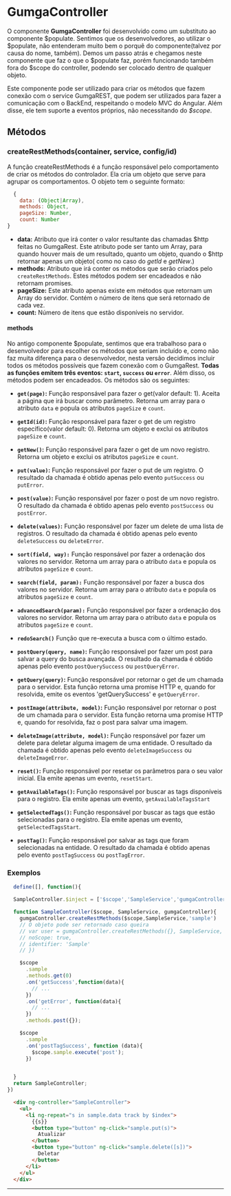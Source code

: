 # GumgaController

O componente **GumgaController** foi desenvolvido como um substituto ao componente $populate. Sentimos que os desenvolvedores, ao utilizar o $populate, não entenderam muito bem o porquê do componente(talvez por causa do nome, também). Demos um passo atrás e chegamos neste componente que faz o que o $populate faz, porém funcionando também fora do $scope do controller, podendo ser colocado dentro de qualquer objeto.

Este componente pode ser utilizado para criar os métodos que fazem conexão com o service GumgaREST, que podem ser utilizados para fazer a comunicação com o BackEnd, respeitando o modelo MVC do Angular. Além disse, ele tem suporte a eventos próprios, não necessitando do *$scope*.

## Métodos

### createRestMethods(container, service, config/id)

A função createRestMethods é a função responsável pelo comportamento de criar os métodos do controlador. Ela cria um objeto que serve para agrupar os comportamentos. O objeto tem o seguinte formato:
```js
  {
    data: (Object|Array),
    methods: Object,
    pageSize: Number,
    count: Number
}
```

- **data:** Atributo que irá conter o valor resultante das chamadas $http feitas no GumgaRest. Este atributo pode ser tanto um Array, para quando houver mais de um resultado, quanto um objeto, quando o $http retornar apenas um objeto( como no caso do *getId* e *getNew*.)
- **methods:** Atributo que irá conter os métodos que serão criados pelo `createRestMethods`. Estes métodos podem ser encadeados e não retornam promises.
- **pageSize:** Este atributo apenas existe em métodos que retornam um Array do servidor. Contém o número de itens que será retornado de cada vez.
- **count:** Número de itens que estão disponíveis no servidor.

#### methods

No antigo componente $populate, sentimos que era trabalhoso para o desenvolvedor para escolher os métodos que seriam incluído e, como não faz muita diferença para o desenvolvedor, nesta versão decidimos incluir todos os métodos possíveis que fazem conexão com o GumgaRest. **Todas as funções emitem três eventos: `start`, `success` ou `error`**. Além disso, os métodos podem ser encadeados. Os métodos são os seguintes:

- **`get(page)`:** Função responsável para fazer o get(valor default: 1). Aceita a página que irá buscar como parâmetro. Retorna um array para o atributo `data` e popula os atributos `pageSize` e `count`.

- **`getId(id)`:** Função responsável para fazer o get de um registro específico(valor default: 0). Retorna um objeto e exclui os atributos `pageSize` e `count`.

- **`getNew()`:** Função responsável para fazer o get de um novo registro. Retorna um objeto e exclui os atributos `pageSize` e `count`.

- **`put(value)`:** Função responsável por fazer o put de um registro. O resultado da chamada é obtido apenas pelo evento `putSuccess` ou `putError`.

- **`post(value)`:** Função responsável por fazer o post de um novo registro. O resultado da chamada é obtido apenas pelo evento `postSuccess` ou `postError`.

- **`delete(values)`:** Função responsável por fazer um delete de uma lista de registros. O resultado da chamada é obtido apenas pelo evento `deleteSuccess` ou `deleteError`.

- **`sort(field, way):`** Função responsável por fazer a ordenação dos valores no servidor. Retorna um array para o atributo `data` e popula os atributos `pageSize` e `count`.

- **`search(field, param):`** Função responsável por fazer a busca dos valores no servidor. Retorna um array para o atributo `data` e popula os atributos `pageSize` e `count`.

- **`advancedSearch(param):`** Função responsável por fazer a ordenação dos valores no servidor. Retorna um array para o atributo `data` e popula os atributos `pageSize` e `count`.

- **`redoSearch()`** Função que re-executa a busca com o último estado.

- **`postQuery(query, name)`:** Função responsável por fazer um post para salvar a query do busca avançada. O resultado da chamada é obtido apenas pelo evento `postQuerySuccess` ou `postQueryError`.

- **`getQuery(query)`:** Função responsável por retornar o get de um chamada para o servidor. Esta função retorna uma promise HTTP e, quando for resolvida, emite os eventos 'getQuerySuccess' e `getQueryError`.

- **`postImage(attribute, model)`:** Função responsável por retornar o post de um chamada para o servidor. Esta função retorna uma promise HTTP e, quando for resolvida, faz o post para salvar uma imagem.

- **`deleteImage(attribute, model)`:** Função responsável por fazer um delete para deletar alguma imagem de uma entidade. O resultado da chamada é obtido apenas pelo evento `deleteImageSuccess` ou `deleteImageError`.

- **`reset()`:** Função responsável por resetar os parâmetros para o seu valor inicial. Ela emite apenas um evento, `resetStart`.

- **`getAvailableTags()`:** Função responsável por buscar as tags disponíveis para o registro. Ela emite apenas um evento, `getAvailableTagsStart`

- **`getSelectedTags()`:** Função responsável por buscar as tags que estão selecionadas para o registro. Ela emite apenas um evento, `getSelectedTagsStart`.

- **`postTag()`:** Função responsável por salvar as tags que foram selecionadas na entidade. O resultado da chamada é obtido apenas pelo evento `postTagSuccess` ou `postTagError`.


### Exemplos

```js
  define([], function(){

  SampleController.$inject = ['$scope','SampleService','gumgaController'];

  function SampleController($scope, SampleService, gumgaController){
    gumgaController.createRestMethods($scope,SampleService,'sample')
    // O objeto pode ser retornado caso queira
    // var user = gumgaController.createRestMethods({}, SampleService, {
    // noScope: true,
    // identifier: 'Sample'
    // })

    $scope
      .sample
      .methods.get(0)
      .on('getSuccess',function(data){
        // ...
      })
      .on('getError', function(data){
        // ...
      })
      .methods.post({});

    $scope
      .sample
      .on('postTagSuccess', function (data){
        $scope.sample.execute('post');
      })


  }
  return SampleController;
})
```
```html
  <div ng-controller="SampleController">
    <ul>
      <li ng-repeat="s in sample.data track by $index">
        {{s}}
        <button type="button" ng-click="sample.put(s)">
          Atualizar
        </button>
        <button type="button" ng-click="sample.delete([s])">
          Deletar
        </button>
      </li>
    </ul>
  </div>
```
---
